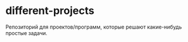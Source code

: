 # different-projects

Репозиторий для проектов/программ, которые решают какие-нибудь простые задачи.
